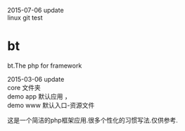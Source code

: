 2015-07-06 update  
linux git test  

# bt
bt.The php for framework 

2015-03-06 update  
core 文件夹  
demo app 默认应用 ，  
demo www 默认入口-资源文件  

这是一个简洁的php框架应用.很多个性化的习惯写法.仅供参考.


